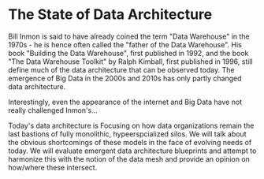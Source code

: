 # The State of Data Architecture

Bill Inmon is said to have already coined the term "Data Warehouse" in the 1970s - he is hence often called the "father of the Data Warehouse". His book "Building the Data Warehouse", first published in 1992, and the book "The Data Warehouse Toolkit" by Ralph Kimball, first published in 1996, still define much of the data architecture that can be observed today. The emergence of Big Data in the 2000s and 2010s has only partly changed data architecture.

Interestingly, even the appearance of the internet and Big Data  have not really challenged Inmon's...

Today's data architecture is 
Focusing on how data organizations remain the last bastions of fully monolithic, hypeerspcialized silos. We will talk about the obvious shortcomings of these models in the face of evolving needs of today. We will evaluate emergent data architecture blueprints and attempt to harmonize this with the notion of the data mesh and provide an opinion on how/where these intersect.
